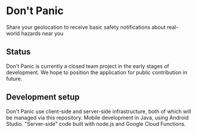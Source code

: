 # Don't Panic
Share your geolocation to receive basic safety notifications about real-world hazards near you

## Status
Don't Panic is currently a closed team project in the early stages of development. We hope to position the application for public contribution in future.

## Development setup

Don't Panic use client-side and server-side infrastructure, both of which will be managed via this repository.
Mobile development in Java, using Android Studio. "Server-side" code built with node.js and Google Cloud Functions.
